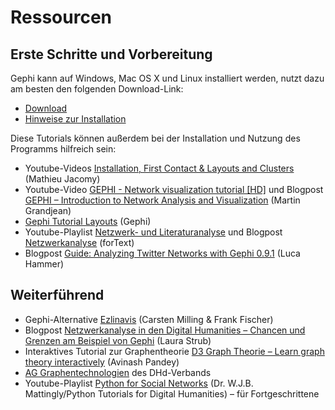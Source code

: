 # Ressourcen
## Erste Schritte und Vorbereitung
Gephi kann auf Windows, Mac OS X und Linux installiert werden, nutzt dazu am besten den folgenden Download-Link:
* [Download](https://gephi.org/users/download/)
* [Hinweise zur Installation](https://gephi.org/users/install/)

Diese Tutorials können außerdem bei der Installation und Nutzung des Programms hilfreich sein:
* Youtube-Videos [Installation, First Contact & Layouts and Clusters](https://reticular.hypotheses.org/1780) (Mathieu Jacomy)
* Youtube-Video [GEPHI - Network visualization tutorial [HD]](https://www.youtube.com/watch?v=FLiv3xnEepw&feature=emb_title) und Blogpost [GEPHI – Introduction to Network Analysis and Visualization](http://www.martingrandjean.ch/gephi-introduction/) (Martin Grandjean)
* [Gephi Tutorial Layouts](https://gephi.org/tutorials/gephi-tutorial-layouts.pdf) (Gephi)
* Youtube-Playlist [Netzwerk- und Literaturanalyse](https://www.youtube.com/playlist?list=PLu-M0KuYw64qpfK2ncf7geA1WG-RN3Hj4) und Blogpost [Netzwerkanalyse](https://fortext.net/routinen/methoden/netzwerkanalyse) (forText)
* Blogpost [Guide: Analyzing Twitter Networks with Gephi 0.9.1](https://lucahammer.com/2016/09/06/guide-analyzing-twitter-networks-with-gephi-0-9-1/) (Luca Hammer)

## Weiterführend
* Gephi-Alternative [Ezlinavis](https://ezlinavis.dracor.org/) (Carsten Milling & Frank Fischer)
* Blogpost [Netzwerkanalyse in den Digital Humanities – Chancen und Grenzen am Beispiel von Gephi](https://einblicke.hypotheses.org/199) (Laura Strub)
* Interaktives Tutorial zur Graphentheorie [D3 Graph Theorie – Learn graph theory interactively](https://d3gt.com/index.html) (Avinash Pandey)
* [AG Graphentechnologien](https://graphentechnologien.hypotheses.org/) des DHd-Verbands
* Youtube-Playlist [Python for Social Networks](https://www.youtube.com/playlist?list=PL2VXyKi-KpYsjoY2rx9NiWJyfmmD79H97) (Dr. W.J.B. Mattingly/Python Tutorials for Digital Humanities) – für Fortgeschrittene
